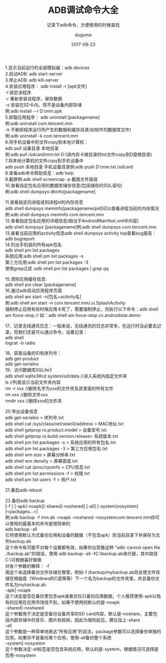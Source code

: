 ﻿---
layout:     post
title:      ADB调试命令大全
subtitle:   记录下adb命令，方便使用的时候查找
date:       2017-08-23
author:     duguma
header-img: img/article-bg.jpg
top: false
catalog: true
tags:
    - 工具命令
    - adb调试
---

1.显示当前运行的全部模拟器：adb devices  
2.启动ADB:    adb start-server  
3.停止ADB:   adb kill-server  
4.安装应用程序：      adb install -r [apk文件]  
-l 锁定该程序    
-r 重新安装该程序，保存数据    
-s 安装在SD卡内，而不是设备内部存储  
例:adb install --r D:\mm.apk  
5.卸载应用程序：  adb uninstall [packagename]  
例:adb uninstall com.tencent.mm  
-k  不删除程序运行所产生的数据和缓存目录(如软件的数据库文件)  
例:adb uninstall -k com.tencent.mm  
6.将手机设备中的文件copy到本地计算机：         
adb pull 设备目录 本地目录  
例:adb pull /sdcard/mm.txt D:\(讲内存卡根目录的txt文件copy到D盘根目录)  
7.将本地计算机的文件copy到手机设备中     
adb push 本地目录 手机设备目录例:adb push D:\mm.txt /sdcard  
8.查看adb命令帮助信息：adb help  
9.截屏例:adb shell screencap -p 截图文件路径  
10.查看指定包名应用的数据库储存信息(包括储存的SQL语句)  
例:adb shell dumpsys dbinfo[packagename]  

11.查看指定的进程或则进程id的内存信息    
adb shell dumpsys meminfo[packagename/pid]可以查看进程当前的内存情况  
例:adb shell dumpsys meminfo com.tencent.mm  
12.查看指定包名应用的详细信息(相当于AndroidMainfest.xml中内容)  
adb shell dumpsys [packagename]例:adb shell dumpsys com.tencent.mm  
13.查看当前应用的activity信息adb shell dumpsys activity top查看bug报告：   
adb bugreport   
14.列出手机装的所有apk包名  
adb shell pm list packages  
系统应用:adb shell pm list packages -s  
第三方应用:adb shell pm list packages -3  
使用grep过滤 :adb shell pm list packages | grep qq  

15.清除应用缓存信息:  
adb shell pm clear [packagename]  
16.通过adb启动应用程序页面  
adb shell am start -n[包名+activity名]  
例:adb shell am start -n com.tencent.mm/.ui.SplashAcitvity  
强制停止应用有些时候应用卡死了，需要强制停止，则执行以下命令：adb shell am force-stop <packagename>// 如：adb shell am force-stop cn.androidstar.demo        
    
17、记录无线通讯日志：一般来说，无线通讯的日志非常多，在运行时没必要去记录，但我们还是可以通过命令，设置记录：         
    adb shell           
    logcat -b radio          

18、获取设备的ID和序列号：      
     adb get-product       
     adb get-serialno      
19、访问数据库SQLite3       
    adb shell sqlite3#cd system/sd/data //进入系统内指定文件夹       
ls //列表显示当前文件夹内容     
rm -r xxx //删除名字为xxx的文件夹及其里面的所有文件     
rm xxx //删除文件xxx     
rmdir xxx //删除xxx的文件夹    
 
20.导出设备信息    
adb get-serialno > 序列号.txt  
adb shell cat /sys/class/net/wlan0/address > MAC地址.txt  
adb shell getprop ro.product.model > 设备型号.txt  
adb shell getprop ro.build.version.release> 系统版本.txt  
adb shell pm list packages -s > 系统应用的所有包名.txt  
adb shell pm list packages -3 > 第三方应用包名.txt  
adb shell wm size > 屏幕分辨率.txt  
adb shell wm density > 屏幕密度.txt  
adb shell cat /proc/cpuinfo > CPU信息.txt  
adb shell pm list permissions -f > 权限.txt  
adb shell pm list users -f > 用户.txt  

21.重启adb reboot   

22.备份adb backup     
[-f <file>] [-apk|-noapk][-shared|-noshared] [-all] [-system|nosystem] [<packages...>]  
例:adb backup -f mm.ab -noapk -noshared -nosystemcom.tencent.mm你可以使用的最基本的命令是很简单的  
adb backup -all  
它将使用默认方式备份应用和设备的数据（不包含apk）到当前目录下并保存为文件backup.ab  
这个命令有可能不对每个设置都有效，如果你出现像这种 "adb: cannot open file ./backup.ab"的错误，使用 adb backup -all -fC:\backup.ab来代替，其中路径C:\可根据喜好替换  
对各个参数的解释：
-f <file>  
用这个来选择备份文件存储在哪里，例如-f /backup/mybackup.ab将会使文件存储在根磁盘（Windows的C盘等等）下一个名为backup的文件夹里，并且备份文件名为mybackup.ab  
-apk|-noapk  
这个决定是否在备份里包含apk或者仅仅只备份应用数据，个人推荐使用-apk以免有的应用在应用市场找不到，如果不使用则默认的是-noapk  
-shared|-noshared  
这个参数用于决定是否备份设备共享的SD card内容，默认是-noshare，主要包括内部存储中的音乐、图片和视频，因此为保险起见，建议加上-share  
-all  
这个参数是一种简单地表达“所有应用”的说法，package参数可以选择备份单独的应用，如果你不是备份某个应用，使用-all备份整个系统  
-system|-nosystem  
这个参数决定-all标签是否包含系统应用，默认的是-system，根据情况可选择是否用-nosystem  
